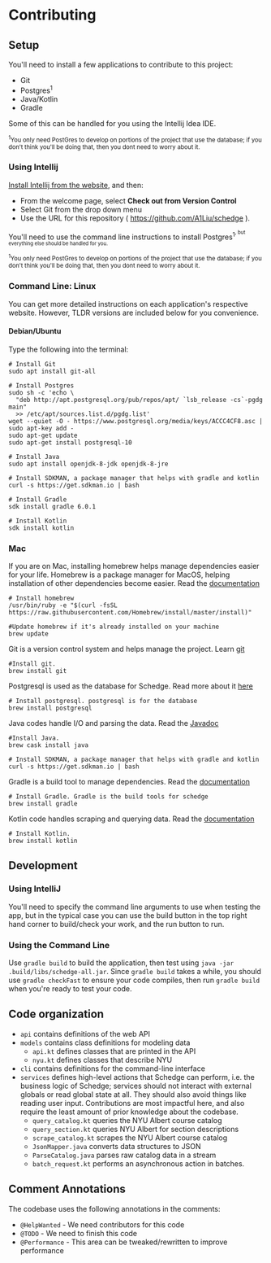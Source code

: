 # Contributing

## Setup
You'll need to install a few applications to contribute to this project:

- Git
- Postgres<sup>1</sup>
- Java/Kotlin
- Gradle

Some of this can be handled for you using the Intellij Idea IDE.

<small><sup>1</sup>You only need PostGres to develop on portions of the project
that use the database; if you don't think you'll be doing that, then you dont need
to worry about it.</small>

<!-- @HelpWanted More detailed explanation of what to do for Intellij -->
### Using Intellij
[Install Intellij from the website][intellij-download], and then:
- From the welcome page, select **Check out from Version Control**
- Select Git from the drop down menu
- Use the URL for this repository ( https://github.com/A1Liu/schedge ).

You'll need to use the command line instructions to install Postgres<sup>1<sup>,
but everything else should be handled for you.

[intellij-download]: https://www.jetbrains.com/idea/download/index.html

<small><sup>1</sup>You only need PostGres to develop on portions of the project
that use the database; if you don't think you'll be doing that, then you dont need
to worry about it.</small>

<!-- @HelpWanted Add command line installation instructions for more OSes -->
### Command Line: Linux
You can get more detailed instructions on each application's respective website.
However, TLDR versions are included below for you convenience.

#### Debian/Ubuntu
Type the following into the terminal:

```shell script
# Install Git
sudo apt install git-all

# Install Postgres
sudo sh -c 'echo \
  "deb http://apt.postgresql.org/pub/repos/apt/ `lsb_release -cs`-pgdg main"
  >> /etc/apt/sources.list.d/pgdg.list'
wget --quiet -O - https://www.postgresql.org/media/keys/ACCC4CF8.asc | sudo apt-key add -
sudo apt-get update
sudo apt-get install postgresql-10

# Install Java
sudo apt install openjdk-8-jdk openjdk-8-jre

# Install SDKMAN, a package manager that helps with gradle and kotlin
curl -s https://get.sdkman.io | bash

# Install Gradle
sdk install gradle 6.0.1

# Install Kotlin
sdk install kotlin
```

### Mac
If you are on Mac, installing homebrew helps manage dependencies easier for your life.
Homebrew is a package manager for MacOS, helping installation of other dependencies become easier. 
Read the [documentation](https://docs.brew.sh/)
```shell script
# Install homebrew
/usr/bin/ruby -e "$(curl -fsSL https://raw.githubusercontent.com/Homebrew/install/master/install)"

#Update homebrew if it's already installed on your machine
brew update
```
Git is a version control system and helps manage the project. Learn [git](https://www.tutorialspoint.com/git/index.htm)
```shell script
#Install git.
brew install git 
```
Postgresql is used as the database for Schedge. Read more about it [here](https://www.postgresql.org/about/)
```shell script
# Install postgresql. postgresql is for the database
brew install postgresql
``` 
Java codes handle I/O and parsing the data. Read the [Javadoc](https://docs.oracle.com/javase/7/docs/api/)
```shell script
#Install Java.
brew cask install java
```
```shell script
# Install SDKMAN, a package manager that helps with gradle and kotlin
curl -s https://get.sdkman.io | bash
```
Gradle is a build tool to manage dependencies. Read the [documentation](https://docs.gradle.org/current/userguide/what_is_gradle.html)
```shell script
# Install Gradle. Gradle is the build tools for schedge
brew install gradle
```
Kotlin code handles scraping and querying data. Read the [documentation](https://kotlinlang.org/docs/reference/)
```shell script
# Install Kotlin. 
brew install kotlin
```

## Development

<!-- @HelpWanted Make this more detailed -->
### Using IntelliJ
You'll need to specify the command line arguments to use when testing the app, but
in the typical case you can use the build button in the top right hand corner to
build/check your work, and the run button to run.

### Using the Command Line
Use `gradle build` to build the application, then test using
`java -jar .build/libs/schedge-all.jar`. Since `gradle build` takes a while, you
should use `gradle checkFast` to ensure your code compiles, then run `gradle build`
when you're ready to test your code.

## Code organization
- `api` contains definitions of the web API
- `models` contains class definitions for modeling data
  - `api.kt` defines classes that are printed in the API
  - `nyu.kt` defines classes that describe NYU
- `cli` contains definitions for the command-line interface
- `services` defines high-level actions that Schedge can perform, i.e. the
  business logic of Schedge; services should not interact with external globals
  or read global state at all. They should also avoid things like reading user
  input. Contributions are most impactful here, and also require the least amount
  of prior knowledge about the codebase.
  - `query_catalog.kt` queries the NYU Albert course catalog
  - `query_section.kt` queries NYU Albert for section descriptions
  - `scrape_catalog.kt` scrapes the NYU Albert course catalog
  - `JsonMapper.java` converts data structures to JSON
  - `ParseCatalog.java` parses raw catalog data in a stream
  - `batch_request.kt` performs an asynchronous action in batches.

## Comment Annotations
The codebase uses the following annotations in the comments:

- `@HelpWanted` - We need contributors for this code
- `@TODO` - We need to finish this code
- `@Performance` - This area can be tweaked/rewritten to improve performance


